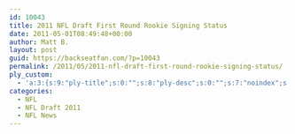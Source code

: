 ```yaml
---
id: 10043
title: 2011 NFL Draft First Round Rookie Signing Status
date: 2011-05-01T08:49:48+00:00
author: Matt B.
layout: post
guid: https://backseatfan.com/?p=10043
permalink: /2011/05/2011-nfl-draft-first-round-rookie-signing-status/
ply_custom:
  - 'a:3:{s:9:"ply-title";s:0:"";s:8:"ply-desc";s:0:"";s:7:"noindex";s:0:"";}'
categories:
  - NFL
  - NFL Draft 2011
  - NFL News
---
```


<div class="entry">
</div>

